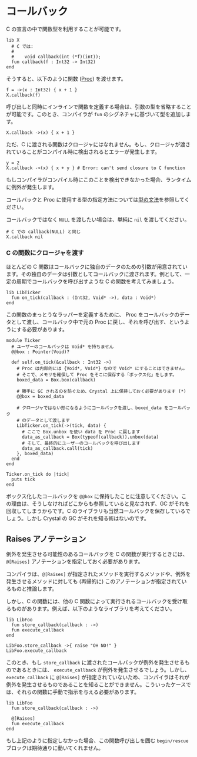 # コールバック

C の宣言の中で関数型を利用することが可能です。

```crystal
lib X
  # C では:
  #
  #    void callback(int (*f)(int));
  fun callback(f : Int32 -> Int32)
end
```

そうすると、以下のように関数 ([Proc](http://crystal-lang.org/api/Proc.html)) を渡せます。

```crystal
f = ->(x : Int32) { x + 1 }
X.callback(f)
```

呼び出しと同時にインラインで関数を定義する場合は、引数の型を省略することが可能です。このとき、コンパイラが `fun` のシグネチャに基づいて型を追加します。

```crystal
X.callback ->(x) { x + 1 }
```

ただ、C に渡される関数はクロージャにはなれません。もし、クロージャが渡されていることがコンパイル時に検出されるとエラーが発生します。

```crystal
y = 2
X.callback ->(x) { x + y } # Error: can't send closure to C function
```

もしコンパイラがコンパイル時にこのことを検出できなかった場合、ランタイムに例外が発生します。

コールバックと Proc に使用する型の指定方法については[型の文法](../type_grammar.html)を参照してください。

コールバックではなく `NULL` を渡したい場合は、単純に `nil` を渡してください。

```crystal
# C での callback(NULL) と同じ
X.callback nil
```

### C の関数にクロージャを渡す

ほとんどの C 関数はコールバックに独自のデータのための引数が用意されています。その独自のデータは引数としてコールバックに渡されます。例として、一定の周期でコールバックを呼び出すような C の関数を考えてみましょう。

```crystal
lib LibTicker
  fun on_tick(callback : (Int32, Void* ->), data : Void*)
end
```

この関数のまっとうなラッパーを定義するために、 Proc をコールバックのデータとして渡し、コールバック中で元の Proc に戻し、それを呼び出す、というようにする必要があります。

```crystal
module Ticker
  # ユーザーのコールバックは Void* を持ちません
  @@box : Pointer(Void)?

  def self.on_tick(&callback : Int32 ->)
    # Proc は内部的には {Void*, Void*} なので Void* にすることはできません。
    # そこで、メモリを確保して Proc をそこに保存する「ボックス化」をします。
    boxed_data = Box.box(callback)

    # 勝手に GC されるのを防ぐため、Crystal 上に保持しておく必要があります (*)
    @@box = boxed_data

    # クロージャではない形になるようにコールバックを渡し、boxed_data をコールバック
    # のデータとして渡します
    LibTicker.on_tick(->(tick, data) {
      # ここで Box.unbox を使い data を Proc に戻します
      data_as_callback = Box(typeof(callback)).unbox(data)
      # そして、最終的にユーザーのコールバックを呼び出します
      data_as_callback.call(tick)
    }, boxed_data)
  end
end

Ticker.on_tick do |tick|
  puts tick
end
```

ボックス化したコールバックを `@@box` に保持したことに注意してください。この理由は、そうしなければどこからも参照していると見なされず、GC がそれを回収してしまうからです。C のライブラリも当然コールバックを保存しているでしょう。しかし Crystal の GC がそれを知る術はないのです。

## Raises アノテーション

例外を発生させる可能性のあるコールバックを C の関数が実行するときには、`@[Raises]` アノテーションを指定しておく必要があります。

コンパイラは、`@[Raises]` が指定されたメソッドを実行するメソッドや、例外を発生させるメソッドに対しても (再帰的に) このアノテーションが指定されているものと推論します。

しかし、C の関数には、他の C 関数によって実行されるコールバックを受け取るものがあります。例えば、以下のようなライブラリを考えてください。

```crystal
lib LibFoo
  fun store_callback(callback : ->)
  fun execute_callback
end

LibFoo.store_callback ->{ raise "OH NO!" }
LibFoo.execute_callback
```

このとき、もし `store_callback` に渡されたコールバックが例外を発生させるものであるときには、 `execute_callback` が例外を発生させるでしょう。しかし、 `execute_callback` に `@[Raises]` が指定されていないため、コンパイラはそれが例外を発生させるものであることを知ることができません。こういったケースでは、それらの関数に手動で指示を与える必要があります。

```crystal
lib LibFoo
  fun store_callback(callback : ->)

  @[Raises]
  fun execute_callback
end
```

もし上記のように指定しなかった場合、この関数呼び出しを囲む `begin/rescue` ブロックは期待通りに動いてくれません。
